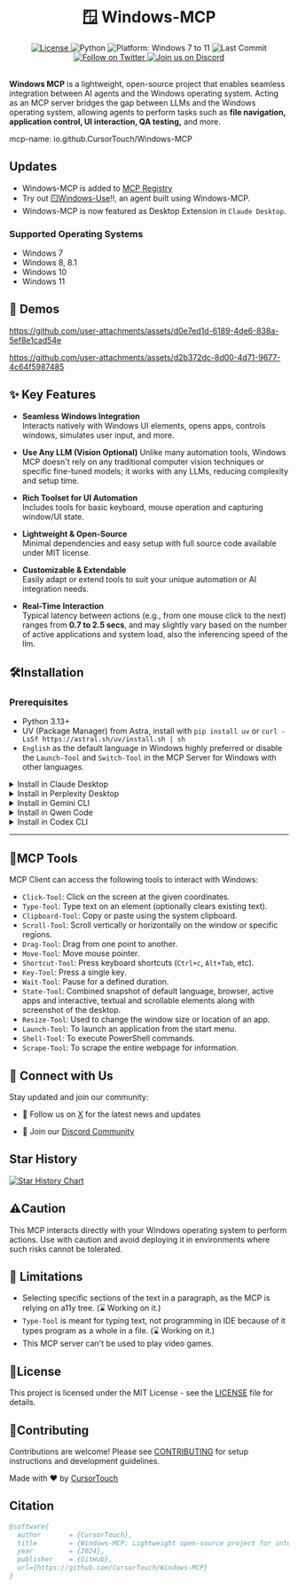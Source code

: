 <div align="center">
  <h1>🪟 Windows-MCP</h1>

  <a href="https://github.com/CursorTouch/Windows-MCP/blob/main/LICENSE">
    <img src="https://img.shields.io/badge/license-MIT-green" alt="License">
  </a>
  <img src="https://img.shields.io/badge/python-3.13%2B-blue" alt="Python">
  <img src="https://img.shields.io/badge/platform-Windows%207–11-blue" alt="Platform: Windows 7 to 11">
  <img src="https://img.shields.io/github/last-commit/CursorTouch/Windows-MCP" alt="Last Commit">
  <br>
  <a href="https://x.com/CursorTouch">
    <img src="https://img.shields.io/badge/follow-%40CursorTouch-1DA1F2?logo=twitter&style=flat" alt="Follow on Twitter">
  </a>
  <a href="https://discord.com/invite/Aue9Yj2VzS">
    <img src="https://img.shields.io/badge/Join%20on-Discord-5865F2?logo=discord&logoColor=white&style=flat" alt="Join us on Discord">
  </a>

</div>

<br>

**Windows MCP** is a lightweight, open-source project that enables seamless integration between AI agents and the Windows operating system. Acting as an MCP server bridges the gap between LLMs and the Windows operating system, allowing agents to perform tasks such as **file navigation, application control, UI interaction, QA testing,** and more.

mcp-name: io.github.CursorTouch/Windows-MCP

## Updates

- Windows-MCP is added to [MCP Registry](https://github.com/modelcontextprotocol/registry)
- Try out 🪟[Windows-Use](https://github.com/CursorTouch/Windows-Use)!!, an agent built using Windows-MCP.
- Windows-MCP is now featured as Desktop Extension in `Claude Desktop`.

### Supported Operating Systems

- Windows 7
- Windows 8, 8.1
- Windows 10
- Windows 11  

## 🎥 Demos

<https://github.com/user-attachments/assets/d0e7ed1d-6189-4de6-838a-5ef8e1cad54e>

<https://github.com/user-attachments/assets/d2b372dc-8d00-4d71-9677-4c64f5987485>

## ✨ Key Features

- **Seamless Windows Integration**  
  Interacts natively with Windows UI elements, opens apps, controls windows, simulates user input, and more.

- **Use Any LLM (Vision Optional)**
   Unlike many automation tools, Windows MCP doesn't rely on any traditional computer vision techniques or specific fine-tuned models; it works with any LLMs, reducing complexity and setup time.

- **Rich Toolset for UI Automation**  
  Includes tools for basic keyboard, mouse operation and capturing window/UI state.

- **Lightweight & Open-Source**  
  Minimal dependencies and easy setup with full source code available under MIT license.

- **Customizable & Extendable**  
  Easily adapt or extend tools to suit your unique automation or AI integration needs.

- **Real-Time Interaction**  
  Typical latency between actions (e.g., from one mouse click to the next) ranges from **0.7 to 2.5 secs**, and may slightly vary based on the number of active applications and system load, also the inferencing speed of the llm.

## 🛠️Installation

### Prerequisites

- Python 3.13+
- UV (Package Manager) from Astra, install with `pip install uv` or `curl -LsSf https://astral.sh/uv/install.sh | sh`
- `English` as the default language in Windows highly preferred or disable the `Launch-Tool` and `Switch-Tool` in the MCP Server for Windows with other languages.

<details>
  <summary>Install in Claude Desktop</summary>

  1. Install [Claude Desktop](https://claude.ai/download) and

```shell
npm install -g @anthropic-ai/dxt
```

  2. Clone the repository.

```shell
git clone https://github.com/CursorTouch/Windows-MCP.git

cd Windows-MCP
```

  3. Build Desktop Extension `DXT`:

```shell
npx @anthropic-ai/dxt pack
```

  4. Open Claude Desktop:

Go to `Settings->Extensions->Advance Settings->Install Extension` (locate the `.dxt` file)-> Install

  5. Enjoy 🥳.

For additional Claude Desktop integration troubleshooting, see the [MCP documentation](https://modelcontextprotocol.io/quickstart/server#claude-for-desktop-integration-issues). The documentation includes helpful tips for checking logs and resolving common issues.
</details>

<details>
  <summary>Install in Perplexity Desktop</summary>

  1. Install [Perplexity Desktop](https://apps.microsoft.com/detail/xp8jnqfbqh6pvf):

  2. Clone the repository.

```shell
git clone https://github.com/CursorTouch/Windows-MCP.git

cd Windows-MCP
```
  
  3. Open Perplexity Desktop:

Go to `Settings->Connectors->Add Connector->Advanced`

  4. Enter the name as `Windows-MCP`, then paste the following JSON in the text area.

```json
{
  "command": "uv",
  "args": [
    "--directory",
    "<path to the windows-mcp directory>",
    "run",
    "main.py"
  ]
}
```

5. Click `Save` and Enjoy 🥳.

For additional Claude Desktop integration troubleshooting, see the [Perplexity MCP Support](https://www.perplexity.ai/help-center/en/articles/11502712-local-and-remote-mcps-for-perplexity). The documentation includes helpful tips for checking logs and resolving common issues.
</details>

<details>
  <summary> Install in Gemini CLI</summary>

  1. Install Gemini CLI:

```shell
npm install -g @google/gemini-cli
```

  2. Clone the repository.

```shell
git clone https://github.com/CursorTouch/Windows-MCP.git

cd Windows-MCP
```

  3. Navigate to `%USERPROFILE%/.gemini` in File Explorer and open `settings.json`.

  4. Add the `windows-mcp` config in the `settings.json` and save it.

```json
{
  "theme": "Default",
  ...
//MCP Server Config
  "mcpServers": {
    "windows-mcp": {
      "command": "uv",
      "args": [
        "--directory",
        "<path to the windows-mcp directory>",
        "run",
        "main.py"
      ]
    }
  }
}
```

  5. Rerun Gemini CLI in terminal. Enjoy 🥳
</details>

<details>
  <summary>Install in Qwen Code</summary>
  1. Install Qwen Code:

```shell
npm install -g @qwen-code/qwen-code@latest
```
  2. Clone the repository.

```shell
git clone https://github.com/CursorTouch/Windows-MCP.git

cd Windows-MCP
```

  3. Navigate to `%USERPROFILE%/.qwen/settings.json`.

  4. Add the `windows-mcp` config in the `settings.json` and save it.

```json
{
//MCP Server Config
  "mcpServers": {
    "windows-mcp": {
      "command": "uv",
      "args": [
        "--directory",
        "<path to the windows-mcp directory>",
        "run",
        "main.py"
      ]
    }
  }
}
```

  5. Rerun Qwen Code in terminal. Enjoy 🥳
</details>

<details>
  <summary>Install in Codex CLI</summary>
  1. Install Codex CLI:

```shell
npm install -g @openai/codex
```
  2. Clone the repository.

```shell
git clone https://github.com/CursorTouch/Windows-MCP.git

cd Windows-MCP
```
  3. Navigate to `%USERPROFILE%/.codex/config.toml`.

  4. Add the `windows-mcp` config in the `config.toml` and save it.

```toml
[mcp_servers.windows-mcp]
command="uv"
args=[
  "--directory",
  "<path to the windows-mcp directory>",
  "run",
  "main.py"
]
```

  5. Rerun Codex CLI in terminal. Enjoy 🥳
</details>

---

## 🔨MCP Tools

MCP Client can access the following tools to interact with Windows:

- `Click-Tool`: Click on the screen at the given coordinates.
- `Type-Tool`: Type text on an element (optionally clears existing text).
- `Clipboard-Tool`: Copy or paste using the system clipboard.
- `Scroll-Tool`: Scroll vertically or horizontally on the window or specific regions.
- `Drag-Tool`: Drag from one point to another.
- `Move-Tool`: Move mouse pointer.
- `Shortcut-Tool`: Press keyboard shortcuts (`Ctrl+c`, `Alt+Tab`, etc).
- `Key-Tool`: Press a single key.
- `Wait-Tool`: Pause for a defined duration.
- `State-Tool`: Combined snapshot of default language, browser, active apps and interactive, textual and scrollable elements along with screenshot of the desktop.
- `Resize-Tool`: Used to change the window size or location of an app.
- `Launch-Tool`: To launch an application from the start menu.
- `Shell-Tool`: To execute PowerShell commands.
- `Scrape-Tool`: To scrape the entire webpage for information.

## 🤝 Connect with Us
Stay updated and join our community:

- 📢 Follow us on [X](https://x.com/CursorTouch) for the latest news and updates

- 💬 Join our [Discord Community](https://discord.com/invite/Aue9Yj2VzS)

## Star History

[![Star History Chart](https://api.star-history.com/svg?repos=CursorTouch/Windows-MCP&type=Date)](https://www.star-history.com/#CursorTouch/Windows-MCP&Date)

## ⚠️Caution

This MCP interacts directly with your Windows operating system to perform actions. Use with caution and avoid deploying it in environments where such risks cannot be tolerated.

## 📝 Limitations

- Selecting specific sections of the text in a paragraph, as the MCP is relying on a11y tree. (⌛ Working on it.)
- `Type-Tool` is meant for typing text, not programming in IDE because of it types program as a whole in a file. (⌛ Working on it.)
- This MCP server can't be used to play video games.

## 🪪License

This project is licensed under the MIT License - see the [LICENSE](LICENSE) file for details.

## 🤝Contributing

Contributions are welcome! Please see [CONTRIBUTING](CONTRIBUTING) for setup instructions and development guidelines.

Made with ❤️ by [CursorTouch](https://github.com/CursorTouch)

## Citation

```bibtex
@software{
  author       = {CursorTouch},
  title        = {Windows-MCP: Lightweight open-source project for integrating LLM agents with Windows},
  year         = {2024},
  publisher    = {GitHub},
  url={https://github.com/CursorTouch/Windows-MCP}
}
```
